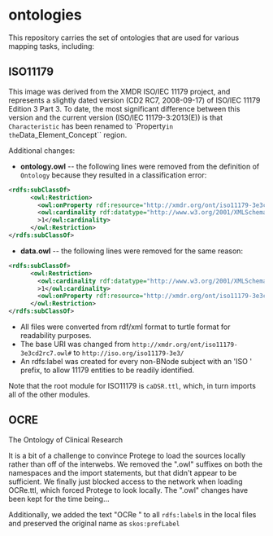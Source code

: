 # ontologies
This repository carries the set of ontologies that are used for various mapping tasks, including:

## ISO11179
This image was derived from the XMDR ISO/IEC 11179 project, and represents a slightly dated version (CD2 RC7, 2008-09-17) of ISO/IEC 11179 Edition 3 Part 3.  To date, the most significant difference between this  version and the current version (ISO/IEC 11179-3:2013(E)) is that `Characteristic` has been renamed to `Property`` in the ``Data_Element_Concept`` region.  

Additional changes:

* **ontology.owl** -- the following lines were removed from the definition of `Ontology` because they resulted in a classification error:

```xml
<rdfs:subClassOf>
      <owl:Restriction>
        <owl:onProperty rdf:resource="http://xmdr.org/ont/iso11179-3e3cd2rc7.owl#notation"/>
        <owl:cardinality rdf:datatype="http://www.w3.org/2001/XMLSchema#int"
        >1</owl:cardinality>
      </owl:Restriction>
</rdfs:subClassOf>
```
* **data.owl** -- the following lines were removed for the same reason:
 
```xml
<rdfs:subClassOf>
      <owl:Restriction>
        <owl:cardinality rdf:datatype="http://www.w3.org/2001/XMLSchema#int"
        >1</owl:cardinality>
        <owl:onProperty rdf:resource="http://xmdr.org/ont/iso11179-3e3cd2rc7.owl#notation"/>
      </owl:Restriction>
</rdfs:subClassOf>
```
* All files were converted from rdf/xml format to turtle format for readability purposes.
* The base URI was changed from `http://xmdr.org/ont/iso11179-3e3cd2rc7.owl#` to `http://iso.org/iso11179-3e3/`
* An rdfs:label was created for every non-BNode subject with an 'ISO ' prefix,  to allow 11179 entities to be readily identified.

Note that the root module for ISO11179 is `caDSR.ttl`, which, in turn imports all of the other modules.

## OCRE
The Ontology of Clinical Research

It is a bit of a challenge to convince Protege to load the sources locally rather than off of the interwebs.  We removed the ".owl" suffixes on both the namespaces and the import statements, but that didn't appear to be sufficient.  We finally just blocked access to the network when loading OCRe.ttl, which forced Protege to look locally.  The ".owl" changes have been kept for the time being...

Additionally, we added  the text "OCRe " to all `rdfs:label`s in the local files and preserved the original name as `skos:prefLabel`



